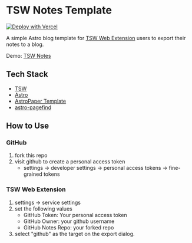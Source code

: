 # TSW Notes Template

[![Deploy with Vercel](https://vercel.com/button)](https://vercel.com/new/clone?repository-url=https%3A%2F%2Fgithub.com%2FDTeam-Top%2Ftsw-notes-template)

A simple Astro blog template for [TSW Web Extension](https://chromewebstore.google.com/detail/tsw-tiny-smart-worker/jggejkapgggcnogkbamipkihkbbeelnb) users to export their notes to a blog.

Demo: [TSW Notes](https://notes-theta-gules.vercel.app/)

## Tech Stack

- [TSW](https://github.com/foxgem/tsw)
- [Astro](https://astro.build/)
- [AstroPaper Template](https://github.com/satnaing/astro-paper)
- [astro-pagefind](https://github.com/shishkin/astro-pagefind)

## How to Use

### GitHub

1. fork this repo
1. visit github to create a personal access token
   - settings -> developer settings -> personal access tokens -> fine-grained tokens

### TSW Web Extension

1. settings -> service settings
1. set the following values
   - GitHub Token: Your personal access token
   - GitHub Owner: your github username
   - GitHub Notes Repo: your forked repo
1. select "github" as the target on the export dialog.
